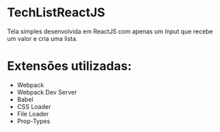 # TechListReactJS

Tela simples desenvolvida em ReactJS com apenas um Input que recebe um valor e cria uma lista.

# Extensões utilizadas:
- Webpack
- Webpack Dev Server
- Babel 
- CSS Loader
- File Loader
- Prop-Types
